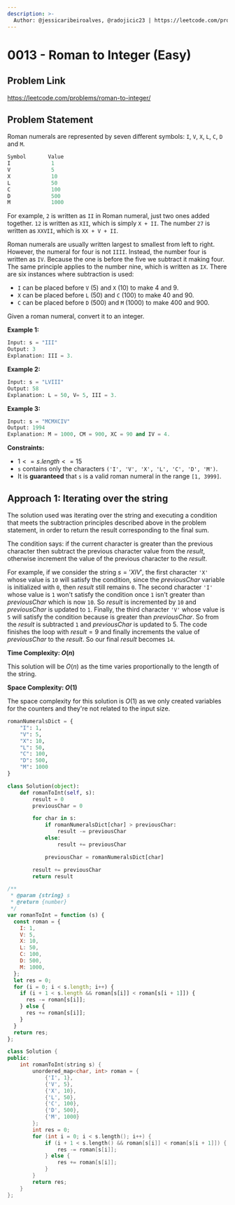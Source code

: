 ```yaml
---
description: >-
  Author: @jessicaribeiroalves, @radojicic23 | https://leetcode.com/problems/roman-to-integer/
---
```


# 0013 - Roman to Integer (Easy)

## Problem Link

https://leetcode.com/problems/roman-to-integer/

## Problem Statement

Roman numerals are represented by seven different symbols: `I`, `V`, `X`, `L`, `C`, `D` and `M`.

```Python
Symbol       Value
I             1
V             5
X             10
L             50
C             100
D             500
M             1000
```

For example, `2` is written as `II` in Roman numeral, just two ones added together. `12` is written as `XII`, which is simply `X + II`. The number `27` is written as `XXVII`, which is `XX + V + II`.

Roman numerals are usually written largest to smallest from left to right. However, the numeral for four is not `IIII`. Instead, the number four is written as `IV`. Because the one is before the five we subtract it making four. The same principle applies to the number nine, which is written as `IX`. There are six instances where subtraction is used:

- `I` can be placed before `V` (5) and `X` (10) to make 4 and 9.
- `X` can be placed before `L` (50) and `C` (100) to make 40 and 90.
- `C` can be placed before `D` (500) and `M` (1000) to make 400 and 900.

Given a roman numeral, convert it to an integer.

**Example 1:**

```Python
Input: s = "III"
Output: 3
Explanation: III = 3.
```

**Example 2:**

```Python
Input: s = "LVIII"
Output: 58
Explanation: L = 50, V= 5, III = 3.
```

**Example 3:**

```Python
Input: s = "MCMXCIV"
Output: 1994
Explanation: M = 1000, CM = 900, XC = 90 and IV = 4.
```

**Constraints:**

- $1 <= s.length <= 15$
- `s` contains only the characters `('I', 'V', 'X', 'L', 'C', 'D', 'M')`.
- It is **guaranteed** that `s` is a valid roman numeral in the range `[1, 3999]`.

## Approach 1: Iterating over the string

The solution used was iterating over the string and executing a condition that meets the subtraction principles described above in the problem statement, in order to return the result corresponding to the final sum.

The condition says: if the current character is greater than the previous character then subtract the previous character value from the $result$, otherwise increment the value of the previous character to the $result$.

For example, if we consider the string $s = 'XIV'$, the first character `'X'` whose value is `10` will satisfy the condition, since the $previousChar$ variable is initialized with `0`, then $result$ still remains `0`. The second character `'I'` whose value is `1` won't satisfy the condition once `1` isn't greater than $previousChar$ which is now `10`. So $result$ is incremented by `10` and $previousChar$ is updated to `1`. Finally, the third character `'V'` whose value is `5` will satisfy the condition because is greater than $previousChar$. So from the $result$ is subtracted `1` and $previousChar$ is updated to 5. The code finishes the loop with $result = 9$ and finally increments the value of $previousChar$ to the $result$. So our final $result$ becomes `14`.

**Time Complexity: $O(n)$**

This solution will be $O(n)$ as the time varies proportionally to the length of the string.

**Space Complexity: $O(1)$**

The space complexity for this solution is $O(1)$ as we only created variables for the counters and they're not related to the input size.

<Tabs>
<TabItem value="py" label="Python">
<SolutionAuthor name="@jessicaribeiroalves"/>

```py
romanNumeralsDict = {
    "I": 1,
    "V": 5,
    "X": 10,
    "L": 50,
    "C": 100,
    "D": 500,
    "M": 1000
}

class Solution(object):
    def romanToInt(self, s):
        result = 0
        previousChar = 0

        for char in s:
            if romanNumeralsDict[char] > previousChar:
                result -= previousChar
            else:
                result += previousChar

            previousChar = romanNumeralsDict[char]

        result += previousChar
        return result

```

</TabItem>

<TabItem value="js" label="JavaScript">
<SolutionAuthor name="@radojicic23"/>

```js
/**
 * @param {string} s
 * @return {number}
 */
var romanToInt = function (s) {
  const roman = {
    I: 1,
    V: 5,
    X: 10,
    L: 50,
    C: 100,
    D: 500,
    M: 1000,
  };
  let res = 0;
  for (i = 0; i < s.length; i++) {
    if (i + 1 < s.length && roman[s[i]] < roman[s[i + 1]]) {
      res -= roman[s[i]];
    } else {
      res += roman[s[i]];
    }
  }
  return res;
};
```

</TabItem>

<TabItem value="cpp" label="C++">
<SolutionAuthor name="@radojicic23"/>

```cpp
class Solution {
public:
    int romanToInt(string s) {
        unordered_map<char, int> roman = {
            {'I', 1},
            {'V', 5},
            {'X', 10},
            {'L', 50},
            {'C', 100},
            {'D', 500},
            {'M', 1000}
        };
        int res = 0;
        for (int i = 0; i < s.length(); i++) {
            if (i + 1 < s.length() && roman[s[i]] < roman[s[i + 1]]) {
                res -= roman[s[i]];
            } else {
                res += roman[s[i]];
            }
        }
        return res;
    }
};
```

</TabItem>
</Tabs>
